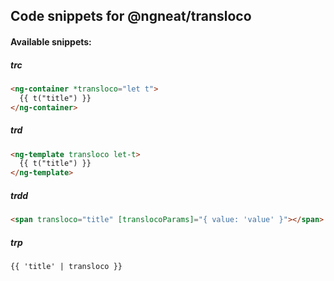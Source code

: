 ## Code snippets for @ngneat/transloco

#### Available snippets:

##### trc

```html
<ng-container *transloco="let t">
  {{ t("title") }}
</ng-container>
```

##### trd

```html
<ng-template transloco let-t>
  {{ t("title") }}
</ng-template>
```

##### trdd

```html
<span transloco="title" [translocoParams]="{ value: 'value' }"></span>
```

##### trp

```html
{{ 'title' | transloco }}
```
